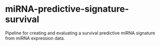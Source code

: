 # miRNA-predictive-signature-survival
Pipeline for creating and evaluating a survival predictive miRNA signature from miRNA expression data.
